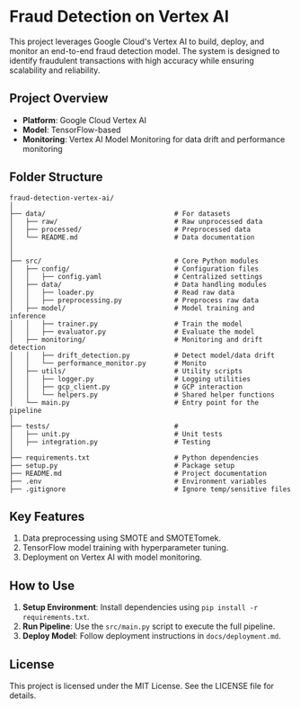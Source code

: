 # Fraud Detection on Vertex AI

This project leverages Google Cloud's Vertex AI to build, deploy, and monitor an end-to-end fraud detection model. The system is designed to identify fraudulent transactions with high accuracy while ensuring scalability and reliability.

## Project Overview
- **Platform**: Google Cloud Vertex AI
- **Model**: TensorFlow-based
- **Monitoring**: Vertex AI Model Monitoring for data drift and performance monitoring

## Folder Structure
```
fraud-detection-vertex-ai/
│
├── data/                                # For datasets
│   ├── raw/                             # Raw unprocessed data
│   ├── processed/                       # Preprocessed data
│   └── README.md                        # Data documentation
│
│
├── src/                                 # Core Python modules
│   ├── config/                          # Configuration files
│   │   ├── config.yaml                  # Centralized settings
│   ├── data/                            # Data handling modules
│   │   ├── loader.py                    # Read raw data
│   │   ├── preprocessing.py             # Preprocess raw data
│   ├── model/                           # Model training and inference
│   │   ├── trainer.py                   # Train the model
│   │   ├── evaluator.py                 # Evaluate the model
│   ├── monitoring/                      # Monitoring and drift detection
│   │   ├── drift_detection.py           # Detect model/data drift
│   │   └── performance_monitor.py       # Monito
│   ├── utils/                           # Utility scripts
│   │   ├── logger.py                    # Logging utilities
│   │   ├── gcp_client.py                # GCP interaction
│   │   └── helpers.py                   # Shared helper functions
│   └── main.py                          # Entry point for the pipeline
│
├── tests/                               #
│   ├── unit.py                          # Unit tests
│   ├── integration.py                   # Testing
│
├── requirements.txt                     # Python dependencies
├── setup.py                             # Package setup
├── README.md                            # Project documentation
├── .env                                 # Environment variables
├── .gitignore                           # Ignore temp/sensitive files

```

## Key Features
1. Data preprocessing using SMOTE and SMOTETomek.
2. TensorFlow model training with hyperparameter tuning.
3. Deployment on Vertex AI with model monitoring.

## How to Use
1. **Setup Environment**: Install dependencies using `pip install -r requirements.txt`.
2. **Run Pipeline**: Use the `src/main.py` script to execute the full pipeline.
3. **Deploy Model**: Follow deployment instructions in `docs/deployment.md`.

## License
This project is licensed under the MIT License. See the LICENSE file for details.
